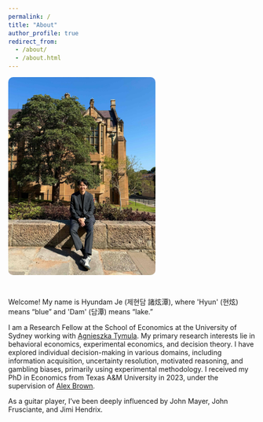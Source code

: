 ```yaml
---
permalink: /
title: "About"
author_profile: true
redirect_from: 
  - /about/
  - /about.html
---
```


<div style="display: flex; align-items: flex-start; gap: 30px; flex-wrap: wrap;">

  <img src="/images/usyd3.jpg" alt="Hyundam Je" width="300" style="border-radius: 10px;"/>

  <div>
    <p>Welcome! My name is Hyundam Je (제현담 諸炫潭), where 'Hyun' (현炫) means “blue” and 'Dam' (담潭) means “lake.”</p>


  <p>I am a Research Fellow at the School of Economics at the University of Sydney working with <a href="https://www.tymula.com/agnieszka/" target="_blank">Agnieszka Tymula</a>. My primary research interests lie in behavioral economics, experimental economics, and decision theory. I have explored individual decision-making in various domains, including information acquisition, uncertainty resolution, motivated reasoning, and gambling biases, primarily using experimental methodology. I received my PhD in Economics from Texas A&M University in 2023, under the supervision of <a href="http://people.tamu.edu/~alexbrown/" target="_blank">Alex Brown</a>.</p>

  <p>As a guitar player, I’ve been deeply influenced by John Mayer, John Frusciante, and Jimi Hendrix.</p>
  </div>

</div>
